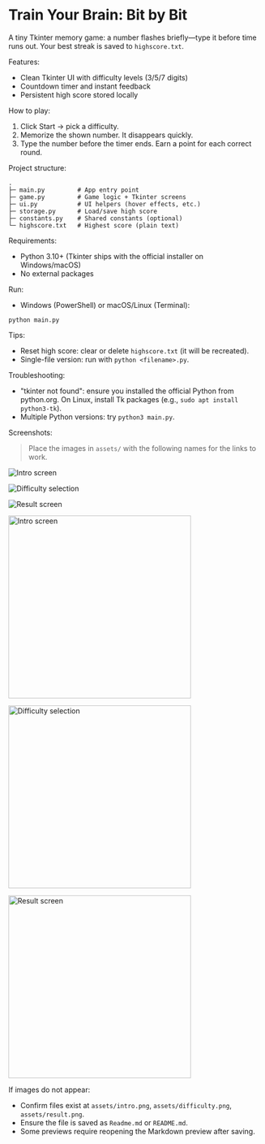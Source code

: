 # Train Your Brain: Bit by Bit

A tiny Tkinter memory game: a number flashes briefly—type it before time runs out. Your best streak is saved to `highscore.txt`.

Features:

- Clean Tkinter UI with difficulty levels (3/5/7 digits)
- Countdown timer and instant feedback
- Persistent high score stored locally

How to play:

1. Click Start → pick a difficulty.
2. Memorize the shown number. It disappears quickly.
3. Type the number before the timer ends. Earn a point for each correct round.

Project structure:

```
.
├─ main.py         # App entry point
├─ game.py         # Game logic + Tkinter screens
├─ ui.py           # UI helpers (hover effects, etc.)
├─ storage.py      # Load/save high score
├─ constants.py    # Shared constants (optional)
└─ highscore.txt   # Highest score (plain text)
```

Requirements:

- Python 3.10+ (Tkinter ships with the official installer on Windows/macOS)
- No external packages

Run:

- Windows (PowerShell) or macOS/Linux (Terminal):

```
python main.py
```

Tips:

- Reset high score: clear or delete `highscore.txt` (it will be recreated).
- Single-file version: run with `python <filename>.py`.

Troubleshooting:

- "tkinter not found": ensure you installed the official Python from python.org. On Linux, install Tk packages (e.g., `sudo apt install python3-tk`).
- Multiple Python versions: try `python3 main.py`.

Screenshots:

> Place the images in `assets/` with the following names for the links to work.

![Intro screen](./assets/intro.png)

![Difficulty selection](./assets/difficulty.png)

![Result screen](./assets/result.png)

<!-- HTML fallbacks for viewers that block Markdown image rendering -->
<p>
  <img src="./assets/intro.png" alt="Intro screen" width="360" />
</p>
<p>
  <img src="./assets/difficulty.png" alt="Difficulty selection" width="360" />
</p>
<p>
  <img src="./assets/result.png" alt="Result screen" width="360" />
</p>

If images do not appear:

- Confirm files exist at `assets/intro.png`, `assets/difficulty.png`, `assets/result.png`.
- Ensure the file is saved as `Readme.md` or `README.md`.
- Some previews require reopening the Markdown preview after saving.
